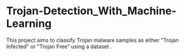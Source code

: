 # Trojan-Detection_With_Machine-Learning
This project aims to classify Trojan malware samples as either "Trojan Infected" or "Trojan Free" using a dataset .
